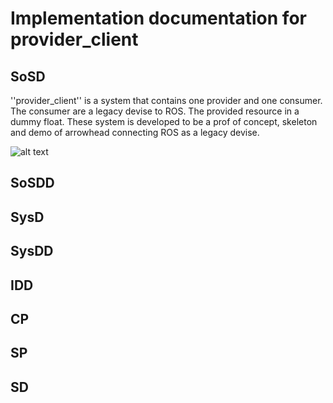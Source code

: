 # Implementation documentation for provider_client
## SoSD
''provider_client'' is a system that contains one provider and one consumer.
The consumer are a legacy devise to ROS.
The provided resource in a dummy float.
These system is developed to be a prof of concept, skeleton and demo of arrowhead connecting ROS as a legacy devise.

![alt text][uml]

## SoSDD

## SysD

## SysDD

## IDD

## CP

## SP

## SD

[uml]: https://github.com/grammers/ros-arrowhead-f-adapter/blob/master/provider_client/provider_client_uml.png "test here"
